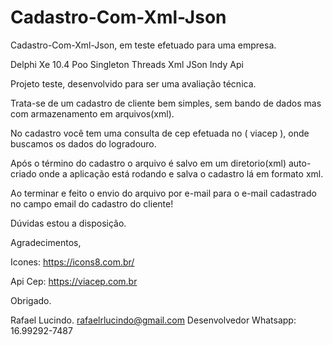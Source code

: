# Cadastro-Com-Xml-Json
Cadastro-Com-Xml-Json, em teste efetuado para uma empresa.

Delphi Xe 10.4
Poo Singleton
Threads
Xml
JSon
Indy
Api

Projeto teste, desenvolvido para ser uma avaliação técnica.

Trata-se de um cadastro de cliente bem simples, sem bando de
dados mas com armazenamento em arquivos(xml).

No cadastro você tem uma consulta de cep efetuada no ( viacep ),
onde buscamos os dados do logradouro.

Após o término do cadastro o arquivo é salvo em um diretorio(xml) auto-criado
onde a aplicação está rodando e salva o cadastro lá em formato xml.

Ao terminar e feito o envio do arquivo por e-mail para o e-mail cadastrado
no campo email do cadastro do cliente!

Dúvidas estou a disposição.


Agradecimentos,

Icones:
https://icons8.com.br/

Api Cep:
https://viacep.com.br 


Obrigado.

Rafael Lucindo.
rafaelrlucindo@gmail.com
Desenvolvedor
Whatsapp: 16.99292-7487





